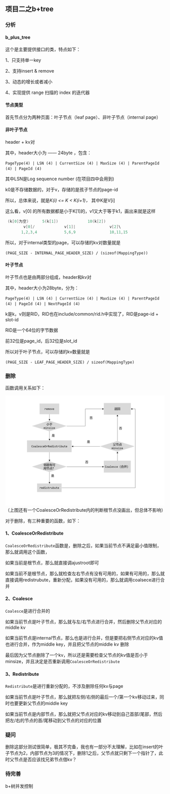 ## 项目二之b+tree
### 分析
#### b_plus_tree

这个是主要提供接口的类，特点如下：

1、只支持单一key

2、支持insert & remove

3、动态的增长或者减小

4、实现提供 range 扫描的 index 的迭代器

#### 节点类型

首先节点分为两种页面：叶子节点（leaf page）、非叶子节点（internal page）

#### 非叶子节点

header + kv对

其中，header大小为 —— 24byte ，包含：

`PageType(4) | LSN (4) | CurrentSize (4) | MaxSize (4) | ParentPageId (4) | PageId (4)` 

其中LSN是Log sequence number (在项目四中会用到)

k0是不存储数据的，对于v，存储的是孩子节点的page-id

所以，总体来说，就是*K(i) <= K < K(i+1)，* 其中K是V[i]

这么看，v[0] 的所有数据都是小于K[1]的，v1又大于等于k1，画出来就是这样

```cpp
 (k[0]为空)      5(k[1])             10(k[2]) 
        v[0]/             v[1]|               v[2]\
       1,2,3,4            5,6,9               10,11,15
```

所以，对于internal类型的page，可以存储的kv对数量就是

`(PAGE_SIZE - INTERNAL_PAGE_HEADER_SIZE) / (sizeof(MappingType))`

#### 叶子节点

叶子节点也是由两部分组成，header和kv对

其中，header大小为28byte，分为：

`PageType(4) | LSN (4) | CurrentSize (4) | MaxSize (4) | ParentPageId (4) | PageId (4) | NextPageId (4)`

k是k，v则是RID，RID也在include/common/rid.h中实现了，RID是page-id + slot-id

RID是一个64位的字节数据

前32位是page_id，后32位是slot_id

所以对于叶子节点，可以存储的kv数量就是

`(PAGE_SIZE - LEAF_PAGE_HEADER_SIZE) / sizeof(MappingType)`


### 删除
函数调用关系如下：

![b+树的删除](./assets/b%2Btree_delete.png)
（上图还有一个CoalesceOrRedistribute内的判断根节点没画出，但总体不影响）

对于删除，有三种重要的函数，如下：

#### 1、CoalesceOrRedistribute

`CoalesceOrRedistribute`函数是，删除之后，如果当前节点不满足最小值限制，那么就调用这个函数，

如果当前是根节点，那么就直接调ajustroot即可

如果当前不是根节点，那么就检查左右节点有没有可用的，如果有可用的，那么就直接调用redistrubute，重新分配，如果没有可用的，那么就调用coalsece进行合并

#### 2、Coalesce

`Coalesce`是进行合并的

如果当前节点是叶子节点，那么就与左/右节点进行合并，然后删除父节点对应的middle kv

如果当前节点是internal节点，那么也是进行合并，但是要把右侧节点对应的kv值也进行合并，作为middle key，并且把父节点的middle kv 删除

最后因为父节点删除了一个kv，所以还是需要检查父节点的kv值是否小于minsize，并且决定是否重新调用`CoalesceOrRedistribute`

#### 3、Redistribute

`Redistribute`是进行重新分配的，不涉及删除任何kv与page

如果当前节点是叶子节点，那么就把左侧/右侧的最后一个/第一个kv移动过来，同时也要更新父节点的middle key

如果当前节点是内部节点，那么就把父节点对应的kv移动到自己首部/尾部，然后把左/右的节点的首/尾移动到父节点的对应的位置

### 疑问
删除这部分测试很简单，极其不完备，我也有一部分不太理解，比如在insert的叶子节点为2，内部节点为3的情况下，删除1之后，父节点就只剩下一个指针了，此时父节点是否应该找兄弟节点借kv？

### 待完善
b+树并发控制